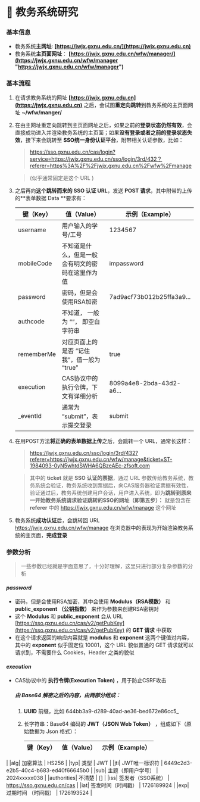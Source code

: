 # 🧐 教务系统研究
### 基本信息
- 教务系统**主网址**: **[https://jwjx.gxnu.edu.cn/](https://jwjx.gxnu.edu.cn)**
- 教务系统**主页面网址**： **[https://jwjx.gxnu.edu.cn/wfw/manager/](https://jwjx.gxnu.edu.cn/wfw/manager "https://jwjx.gxnu.edu.cn/wfw/manager")**

### 基本流程
1. 在请求教务系统的网址 **[https://jwjx.gxnu.edu.cn](https://jwjx.gxnu.edu.cn)** 之后，会试图**重定向跳转**到教务系统的主页面网址 **~/wfw/manger/**
2. 在由主网址重定向跳转到主页面网址之后，如果之前的**登录状态仍然有效**，会直接成功进入并渲染教务系统的主页面；如果**没有登录或者之前的登录状态失效**，接下来会跳转至 **SSO统一身份认证平台**，附带相关认证参数，比如：
    > https://sso.gxnu.edu.cn/cas/login?service=https://jwjx.gxnu.edu.cn/sso/login/3rd/432？referer=https%3A%2F%2Fjwjx.gxnu.edu.cn%2Fwfw%2Fmanage 
    
    > (似乎通常固定是这个 URL )

3. 之后再向**这个跳转而来的 SSO 认证 URL**，发送 **POST 请求**，其中附带的上传的**表单数据 Data **要求有：

	| 键（Key） | 值（Value） | 示例（Example） |
	| ------------ | ------------ | ------------ |
	| username | 用户输入的学号/工号 | 1234567 |
	| mobileCode | 不知道是什么，但是一般会有明文的密码在这里作为值 | impassword |
	| password | 密码，但是会使用RSA加密 | 7ad9acf73b012b25ffa3a9... |
	| authcode | 不知道， 一般为 “”， 即空白字符串 |   |
	| rememberMe | 对应页面上的是否 “记住我”，值一般为 “true” | true |
	| execution | CAS协议中的执行令牌，下文有详细分析 | 8099a4e8-2bda-43d2-a6... |
	| \_eventId | 通常为 “submit”，表示提交登录 | submit |

4. 在用POST方法**将正确的表单数据上传**之后，会跳转一个 URL，通常长这样：
    > https://jwjx.gxnu.edu.cn/sso/login/3rd/432?referer=https://jwjx.gxnu.edu.cn/wfw/manage&ticket=ST-1984093-0yN5whtdSWHA6QBzeAEc-zfsoft.com

    > 其中的 **ticket** 就是 **SSO 认证的票据**，通过 URL 参数传给教务系统，教务系统会验证，教务系统收到票据后，向CAS服务器验证票据有效性，验证通过后，教务系统创建用户会话，用户进入系统，即为**跳转到原来一开始教务系统请求验证跳转的SSO的网址（即第五步）：**  就是包含在 **referer** 中的 https://jwjx.gxnu.edu.cn/wfw/manage 这个网址

5. 教务系统**成功认证**后，会跳转回 URL https://jwjx.gxnu.edu.cn/wfw/manage 在浏览器中的表现为开始渲染教务系统的主页面，**完成登录**

### 参数分析

> 一些参数已经就是字面意思了，十分好理解，这里只进行部分复杂参数的分析

####  ***password*** 
- 密码，但是会使用RSA加密，其中会使用 **Modulus（RSA模数）** 和 **public_exponent （公钥指数）** 来作为参数来创建RSA密钥对
- 这个 **Modulus** 和 **public_exponent** 会从 URL [https://sso.gxnu.edu.cn/cas/v2/getPubKey](https://sso.gxnu.edu.cn/cas/v2/getPubKey) 的 **GET 请求** 中获取
- 在这个请求返回的响应内容就是 **modulus** 和 **exponent** 这两个键值对内容，其中的 **exponent** 似乎固定位 10001，这个 URL 貌似普通的 GET 请求就可以请求到，不需要什么 Cookies，Header 之类的貌似

#### ***execution***
- CAS协议中的 **执行令牌(Execution Token)** ，用于防止CSRF攻击
    ##### 由 **Base64** 解密之后的内容，由两部分组成：
  1. **UUID** 前缀，比如 644bb3a9-d289-40ad-ae36-bed672e86cc5_
  2. 长字符串：Base64 编码的 **JWT（JSON Web Token）** ，组成如下（原始数据为 Json 格式）：
      
     | 键（Key） | 值（Value）   | 示例（Example）                          |
     | -------- |------------|--------------------------------------|
|    |alg| 加密算法       | HS256                                |
     |typ| 类型         | JWT                                  |
     |jti| JWT唯一标识符   | 6449c2d3-e2b5-40c4-b683-ed40f66645b0 |
     |sub| 主题（即用户学号）  | 2024xxxxx038                         |
     |authorities| 不清楚        | []                                   |
     |iss| 签发者（SSO系统） | https://sso.gxnu.edu.cn/cas          |
     |iat| 签发时间（时间戳）  | 1726189924                           |
     |exp| 过期时间 （时间戳） | 1726193524                                     |